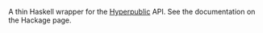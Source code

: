 A thin Haskell wrapper for the [Hyperpublic](http://hyperpublic.com/) API. See
the documentation on the Hackage page.
